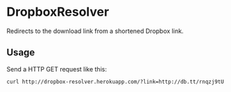 # DropboxResolver

Redirects to the download link from a shortened Dropbox link.

## Usage

Send a HTTP GET request like this:

```
curl http://dropbox-resolver.herokuapp.com/?link=http://db.tt/rnqzj9tU
```
